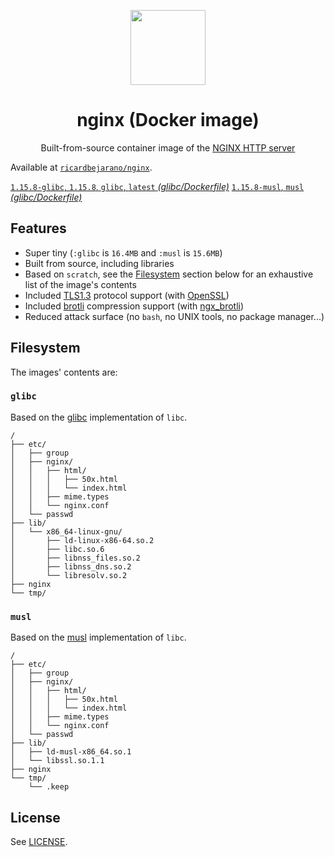 <p align=center><img src=https://emojipedia-us.s3.dualstack.us-west-1.amazonaws.com/thumbs/320/apple/155/gear_2699.png width=120px></p>
<h1 align=center>nginx (Docker image)</h1>
<p align=center>Built-from-source container image of the <a href=https://nginx.org/>NGINX HTTP server</a></p>

Available at [`ricardbejarano/nginx`](https://hub.docker.com/r/ricardbejarano/nginx).


[`1.15.8-glibc`, `1.15.8`, `glibc`, `latest` *(glibc/Dockerfile)*](https://github.com/ricardbejarano/nginx/blob/master/glibc/Dockerfile)
[`1.15.8-musl`, `musl` *(glibc/Dockerfile)*](https://github.com/ricardbejarano/nginx/blob/master/musl/Dockerfile)


## Features

* Super tiny (`:glibc` is `16.4MB` and `:musl` is `15.6MB`)
* Built from source, including libraries
* Based on `scratch`, see the [Filesystem](#Filesystem) section below for an exhaustive list of the image's contents
* Included [TLS1.3](https://tools.ietf.org/html/rfc8446) protocol support (with [OpenSSL](https://www.openssl.org/))
* Included [brotli](https://github.com/google/brotli) compression support (with [ngx_brotli](https://github.com/google/ngx_brotli))
* Reduced attack surface (no `bash`, no UNIX tools, no package manager...)


## Filesystem

The images' contents are:

### `glibc`

Based on the [glibc](https://www.gnu.org/software/libc/) implementation of `libc`.

```
/
├── etc/
│   ├── group
│   ├── nginx/
│   │   ├── html/
│   │   │   ├── 50x.html
│   │   │   └── index.html
│   │   ├── mime.types
│   │   └── nginx.conf
│   └── passwd
├── lib/
│   └── x86_64-linux-gnu/
│       ├── ld-linux-x86-64.so.2
│       ├── libc.so.6
│       ├── libnss_files.so.2
│       ├── libnss_dns.so.2
│       └── libresolv.so.2
├── nginx
└── tmp/
```

### `musl`

Based on the [musl](https://www.musl-libc.org/) implementation of `libc`.

```
/
├── etc/
│   ├── group
│   ├── nginx/
│   │   ├── html/
│   │   │   ├── 50x.html
│   │   │   └── index.html
│   │   ├── mime.types
│   │   └── nginx.conf
│   └── passwd
├── lib/
│   ├── ld-musl-x86_64.so.1
│   └── libssl.so.1.1
├── nginx
└── tmp/
    └── .keep
```


## License

See [LICENSE](https://github.com/ricardbejarano/nginx/blob/master/LICENSE).
